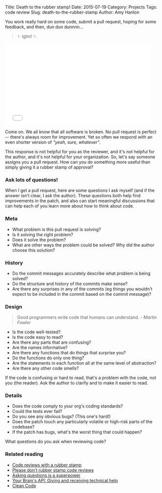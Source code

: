 Title: Death to the rubber stamp!
Date: 2015-07-19
Category: Projects
Tags: code review
Slug: death-to-the-rubber-stamp
Author: Amy Hanlon

You work really hard on some code, submit a pull request, hoping for some feedback, and then, dun dun dunnnn...
> ✨ lgtm! ✨

<iframe src="//giphy.com/embed/3h5pe45FM9qUM" width="480" height="267" frameBorder="0" style="max-width: 100%" class="giphy-embed" webkitAllowFullScreen mozallowfullscreen allowFullScreen></iframe>

Come on. We all know that all software is broken. No pull request is perfect -- there's always room for improvement. Yet so often we respond with an even shorter version of *"yeah, sure, whatever"*.

This response is not helpful for you as the reviewer, and it's not helpful for the author, and it's not helpful for your organization. So, let's say someone assigns you a pull request. How can you do something more useful than simply giving it a rubber stamp of approval?

### Ask lots of questions!

When I get a pull request, here are some questions I ask myself (and if the answer isn't clear, I ask the author).
These questions both help find improvements in the patch, and also can start meaningful discussions that can help each of you learn more about how to think about code.

### Meta

* What problem is this pull request is solving?
* Is it solving the right problem?
* Does it solve the problem?
* What are other ways the problem could be solved? Why did the author choose this solution?

### History

* Do the commit messages accurately describe what problem is being solved?
* Do the structure and history of the commits make sense? 
* Are there any surprises in any of the commits (eg things you wouldn't expect to be included in the commit based on the commit message)?

### Design

> Good programmers write code that humans can understand.
*- Martin Fowler*

* Is the code well-tested?
* Is the code easy to read?
* Are there any parts that are confusing?
* Are the names informative?
* Are there any functions that do things that surprise you?
* Do the functions do only one thing?
* Are the statements in each function all at the same level of abstraction?
* Are there any other code smells?

If the code is confusing or hard to read, that's a problem with the code, not you (the reader). Ask the author to clarify and to make it easier to read.

### Details

* Does the code comply to your org's coding standards?
* Could the tests ever fail?
* Do you see any obvious bugs? (This one's hard!)
* Does the patch touch any particularly volatile or high-risk parts of the codebase?
* If the patch has bugs, what's the worst thing that could happen?

What questions do you ask when reviewing code?

### Related reading

* [Code reviews with a rubber stamp](https://rachelbythebay.com/w/2012/03/10/review/)
* [Please don't rubber stamp code reviews](https://groups.google.com/a/chromium.org/forum/#!topic/chromium-dev/b0Lb_mXfp0Y)
* [Asking questions is a superpower](http://jvns.ca/blog/2014/06/13/asking-questions-is-a-superpower/)
* [Your Brain's API: Giving and receiving technical help](https://www.youtube.com/watch?v=hY14Er6JX2s)
* [Clean Code](http://www.amazon.com/Clean-Code-Handbook-Software-Craftsmanship/dp/01323508820)
